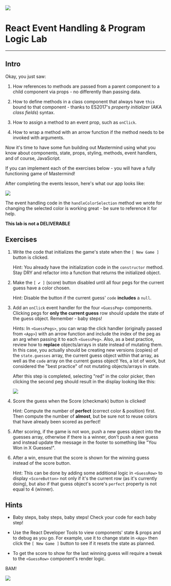 <img src="https://i.imgur.com/fx2orT2.png">

# React Event Handling & Program Logic Lab

---

## Intro

Okay, you just saw:

1. How references to methods are passed from a parent component to a child component via props - no differently than passing data.
 
2. How to define methods in a class component that always have `this` bound to that component - thanks to ES2017's  _property initializer_ (AKA _class fields_) syntax.

3. How to assign a method to an event prop, such as `onClick`.

4. How to wrap a method with an arrow function if the method needs to be invoked with arguments.

Now it's time to have some fun building out Mastermind using what you know about components, state, props, styling, methods, event handlers, and of course, JavaScript.

If you can implement each of the exercises below - you will have a fully functioning game of Mastermind!

After completing the events lesson, here's what our app looks like:

<img src="https://i.imgur.com/7CX8Dfs.png">

The event handling code in the `handleColorSelection` method we wrote for changing the selected color is working great - be sure to reference it for help.

**This lab is not a DELIVERABLE**

## Exercises

1. Write the code that initializes the game's state when the  `[ New Game ]` button is clicked.

	Hint: You already have the initialization code in the `constructor` method.  Stay DRY and refactor into a function that returns the initialized object.

2. Make the `[ ✔ ]` (score) button disabled until all four pegs for the current guess have a color chosen.

	Hint: Disable the button if the current guess' `code` **includes** a `null`.

3. Add an `onClick` event handler for the four `<GuessPeg>` components. Clicking pegs for **only the current guess** row should update the state of the guess object. Remember - baby steps!

	Hints: In `<GuessPegs>`, you can wrap the click handler (originally passed from `<App>`) with an arrow function and include the index of the peg as an arg when passing it to each `<GuessPeg>`. Also, as a best practice, review how to **replace** objects/arrays in state instead of mutating them. In this case, you actually should be creating new versions (copies) of the `state.guesses` array, the current guess object within that array, as well as the `code` array on the current guess object! Yes, a lot of work, but considered the "best practice" of not mutating objects/arrays in state.
	
	After this step is completed, selecting "red" in the color picker, then clicking the second peg should result in the display looking like this:

	<img src="https://i.imgur.com/loJBeHh.png">
  
4. Score the guess when the Score (checkmark) button is clicked!

	Hint: Compute the number of **perfect** (correct color & position) first. Then compute the number of **almost**, but be sure not to reuse colors that have already been scored as perfect!

5. After scoring, if the game is not won, push a new guess object into the guesses array, otherwise if there is a winner, don't push a new guess and instead update the message in the footer to something like "You Won in X Guesses!".

6. After a win, ensure that the score is shown for the winning guess instead of the score button.

	Hint: This can be done by adding some additional logic in `<GuessRow>` to display `<ScoreButton>` not only if it's the current row (as it's currently doing), but also if that guess object's score's `perfect` property is not equal to 4 (winner).

## Hints

- Baby steps, baby steps, baby steps! Check your code for each baby step!

- Use the React Developer Tools to view components' state & props and to debug as you go. For example, use it to change state in `<App>` then click the `[ New Game ]` button to see if it resets the state as planned.

- To get the score to show for the last winning guess will require a tweak to the `<GuessRow>` component's render logic.

BAM!

<img src="https://i.imgur.com/zbUUDUs.png">


 


